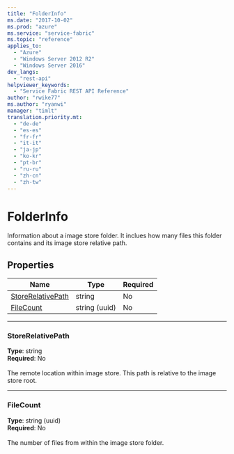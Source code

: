 ```yaml
---
title: "FolderInfo"
ms.date: "2017-10-02"
ms.prod: "azure"
ms.service: "service-fabric"
ms.topic: "reference"
applies_to: 
  - "Azure"
  - "Windows Server 2012 R2"
  - "Windows Server 2016"
dev_langs: 
  - "rest-api"
helpviewer_keywords: 
  - "Service Fabric REST API Reference"
author: "rwike77"
ms.author: "ryanwi"
manager: "timlt"
translation.priority.mt: 
  - "de-de"
  - "es-es"
  - "fr-fr"
  - "it-it"
  - "ja-jp"
  - "ko-kr"
  - "pt-br"
  - "ru-ru"
  - "zh-cn"
  - "zh-tw"
---
```

# FolderInfo

Information about a image store folder. It inclues how many files this folder contains and its image store relative path.

## Properties

| Name | Type | Required |
| --- | --- | --- |
| [StoreRelativePath](#storerelativepath) | string | No |
| [FileCount](#filecount) | string (uuid) | No |

____
### StoreRelativePath
__Type__: string <br/>
__Required__: No<br/>
<br/>
The remote location within image store. This path is relative to the image store root.

____
### FileCount
__Type__: string (uuid) <br/>
__Required__: No<br/>
<br/>
The number of files from within the image store folder.
